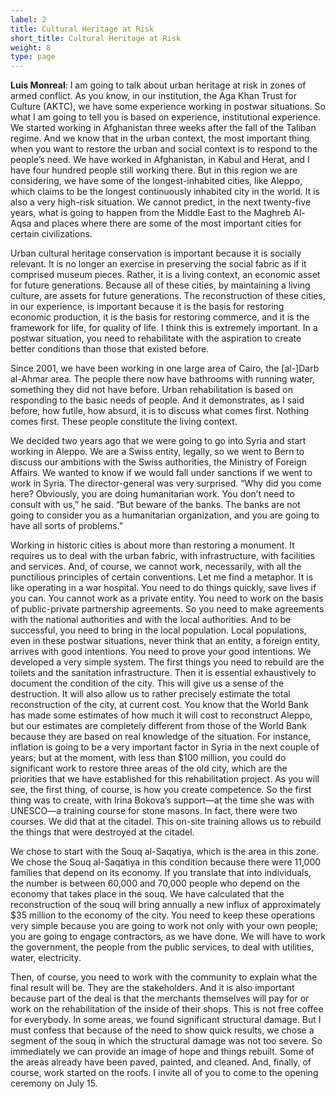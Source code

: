 ```yaml
---
label: 2
title: Cultural Heritage at Risk
short_title: Cultural Heritage at Risk
weight: 8
type: page
---
```


**Luis Monreal**: I am going to talk about urban heritage at risk in zones of armed conflict. As you know, in our institution, the Aga Khan Trust for Culture (AKTC), we have some experience working in postwar situations. So what I am going to tell you is based on experience, institutional experience. We started working in Afghanistan three weeks after the fall of the Taliban regime. And we know that in the urban context, the most important thing when you want to restore the urban and social context is to respond to the people’s need. We have worked in Afghanistan, in Kabul and Herat, and I have four hundred people still working there. But in this region we are considering, we have some of the longest-inhabited cities, like Aleppo, which claims to be the longest continuously inhabited city in the world. It is also a very high-risk situation. We cannot predict, in the next twenty-five years, what is going to happen from the Middle East to the Maghreb Al-Aqsa and places where there are some of the most important cities for certain civilizations.

Urban cultural heritage conservation is important because it is socially relevant. It is no longer an exercise in preserving the social fabric as if it comprised museum pieces. Rather, it is a living context, an economic asset for future generations. Because all of these cities, by maintaining a living culture, are assets for future generations. The reconstruction of these cities, in our experience, is important because it is the basis for restoring economic production, it is the basis for restoring commerce, and it is the framework for life, for quality of life. I think this is extremely important. In a postwar situation, you need to rehabilitate with the aspiration to create better conditions than those that existed before.

Since 2001, we have been working in one large area of Cairo, the \[al-\]Darb al-Ahmar area. The people there now have bathrooms with running water, something they did not have before. Urban rehabilitation is based on responding to the basic needs of people. And it demonstrates, as I said before, how futile, how absurd, it is to discuss what comes first. Nothing comes first. These people constitute the living context.

We decided two years ago that we were going to go into Syria and start working in Aleppo. We are a Swiss entity, legally, so we went to Bern to discuss our ambitions with the Swiss authorities, the Ministry of Foreign Affairs. We wanted to know if we would fall under sanctions if we went to work in Syria. The director-general was very surprised. “Why did you come here? Obviously, you are doing humanitarian work. You don’t need to consult with us,” he said. “But beware of the banks. The banks are not going to consider you as a humanitarian organization, and you are going to have all sorts of problems.”

Working in historic cities is about more than restoring a monument. It requires us to deal with the urban fabric, with infrastructure, with facilities and services. And, of course, we cannot work, necessarily, with all the punctilious principles of certain conventions. Let me find a metaphor. It is like operating in a war hospital. You need to do things quickly, save lives if you can. You cannot work as a private entity. You need to work on the basis of public-private partnership agreements. So you need to make agreements with the national authorities and with the local authorities. And to be successful, you need to bring in the local population. Local populations, even in these postwar situations, never think that an entity, a foreign entity, arrives with good intentions. You need to prove your good intentions. We developed a very simple system. The first things you need to rebuild are the toilets and the sanitation infrastructure. Then it is essential exhaustively to document the condition of the city. This will give us a sense of the destruction. It will also allow us to rather precisely estimate the total reconstruction of the city, at current cost. You know that the World Bank has made some estimates of how much it will cost to reconstruct Aleppo, but our estimates are completely different from those of the World Bank because they are based on real knowledge of the situation. For instance, inflation is going to be a very important factor in Syria in the next couple of years; but at the moment, with less than \$100 million, you could do significant work to restore three areas of the old city, which are the priorities that we have established for this rehabilitation project. As you will see, the first thing, of course, is how you create competence. So the first thing was to create, with Irina Bokova’s support—at the time she was with UNESCO—a training course for stone masons. In fact, there were two courses. We did that at the citadel. This on-site training allows us to rebuild the things that were destroyed at the citadel.

We chose to start with the Souq al-Saqatiya, which is the area in this zone. We chose the Souq al-Saqatiya in this condition because there were 11,000 families that depend on its economy. If you translate that into individuals, the number is between 60,000 and 70,000 people who depend on the economy that takes place in the souq. We have calculated that the reconstruction of the souq will bring annually a new influx of approximately \$35 million to the economy of the city. You need to keep these operations very simple because you are going to work not only with your own people; you are going to engage contractors, as we have done. We will have to work the government, the people from the public services, to deal with utilities, water, electricity.

Then, of course, you need to work with the community to explain what the final result will be. They are the stakeholders. And it is also important because part of the deal is that the merchants themselves will pay for or work on the rehabilitation of the inside of their shops. This is not free coffee for everybody. In some areas, we found significant structural damage. But I must confess that because of the need to show quick results, we chose a segment of the souq in which the structural damage was not too severe. So immediately we can provide an image of hope and things rebuilt. Some of the areas already have been paved, painted, and cleaned. And, finally, of course, work started on the roofs. I invite all of you to come to the opening ceremony on July 15.
